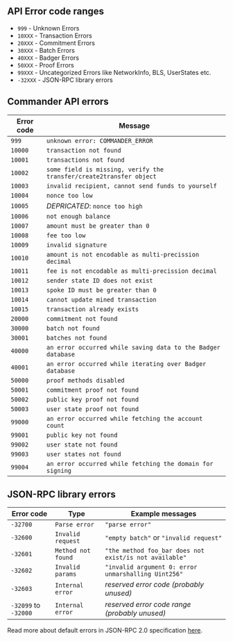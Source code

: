 ## API Error code ranges

- `999` - Unknown Errors
- `10XXX` - Transaction Errors
- `20XXX` - Commitment Errors
- `30XXX` - Batch Errors
- `40XXX` - Badger Errors
- `50XXX` - Proof Errors
- `99XXX` - Uncategorized Errors like NetworkInfo, BLS, UserStates etc.
- `-32XXX` - JSON-RPC library errors

## Commander API errors

| Error code | Message                                                             |
|------------|---------------------------------------------------------------------|
| `999`      | `unknown error: COMMANDER_ERROR`                                    |
| `10000`    | `transaction not found`                                             |
| `10001`    | `transactions not found`                                            |
| `10002`    | `some field is missing, verify the transfer/create2transfer object` |
| `10003`    | `invalid recipient, cannot send funds to yourself`                  |
| `10004`    | `nonce too low`                                                     |
| `10005`    | _DEPRICATED_: `nonce too high`                                      |
| `10006`    | `not enough balance`                                                |
| `10007`    | `amount must be greater than 0`                                     |
| `10008`    | `fee too low`                                                       |
| `10009`    | `invalid signature`                                                 |
| `10010`    | `amount is not encodable as multi-precission decimal`               |
| `10011`    | `fee is not encodable as multi-precission decimal`                  |
| `10012`    | `sender state ID does not exist`                                    |
| `10013`    | `spoke ID must be greater than 0`                                   |
| `10014`    | `cannot update mined transaction`                                   |
| `10015`    | `transaction already exists`                                        |
| `20000`    | `commitment not found`                                              |
| `30000`    | `batch not found`                                                   |
| `30001`    | `batches not found`                                                 |
| `40000`    | `an error occurred while saving data to the Badger database`        |
| `40001`    | `an error occurred while iterating over Badger database`            |
| `50000`    | `proof methods disabled`                                            |
| `50001`    | `commitment proof not found`                                        |
| `50002`    | `public key proof not found`                                        |
| `50003`    | `user state proof not found`                                        |
| `99000`    | `an error occurred while fetching the account count`                |
| `99001`    | `public key not found`                                              |
| `99002`    | `user state not found`                                              |
| `99003`    | `user states not found`                                             |
| `99004`    | `an error occurred while fetching the domain for signing`           |

## JSON-RPC library errors

| Error code           | Type               | Example messages                                       |
|----------------------|--------------------|--------------------------------------------------------|
| `-32700`             | `Parse error`      | `"parse error"`                                        |
| `-32600`             | `Invalid request`  | `"empty batch"` or `"invalid request"`                 |
| `-32601`             | `Method not found` | `"the method foo_bar does not exist/is not available"` |
| `-32602`             | `Invalid params`   | `"invalid argument 0: error unmarshalling Uint256"`    |
| `-32603`             | `Internal error`   | *reserved error code (probably unused)*                |
| `-32099` to `-32000` | `Internal error`   | *reserved error code range (probably unused)*          |

Read more about default errors in JSON-RPC 2.0 specification [here](https://www.jsonrpc.org/specification).

